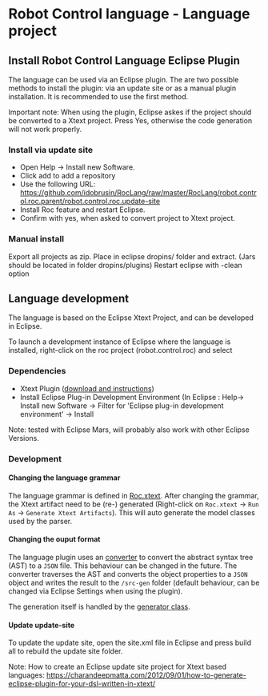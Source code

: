 # Robot Control language - Language project
## Install Robot Control Language Eclipse Plugin
The language can be used via an Eclipse plugin.
The are two possible methods to install the plugin: via an update site or as a manual plugin installation. It is recommended to use the first method.  

Important note: When using the plugin, Eclipse askes if the project should be converted to a Xtext project. Press Yes, otherwise the code generation will not work properly.

### Install via update site
  * Open Help -> Install new Software.
  * Click add to add a repository
  * Use the following URL: https://github.com/idobrusin/RocLang/raw/master/RocLang/robot.control.roc.parent/robot.control.roc.update-site
  * Install Roc feature and restart Eclipse.
  * Confirm with yes, when asked to convert project to Xtext project.

### Manual install
Export all projects as zip.
Place in eclipse dropins/ folder and extract.
(Jars should be located in folder dropins/plugins)
Restart eclipse with -clean option

## Language development
The language is based on the Eclipse Xtext Project, and can be developed in Eclipse.

To launch a development instance of Eclipse where the language is installed, right-click on the roc project (robot.control.roc) and select 

### Dependencies
  * Xtext Plugin ([download and instructions](https://eclipse.org/Xtext/download.html "Xtext download"))
  * Install Eclipse Plug-in Development Environment (In Eclipse : Help-> Install new Software -> Filter for 'Eclipse plug-in development environment' -> Install

Note: tested with Eclipse Mars, will probably also work with other Eclipse Versions.

### Development

#### Changing the language grammar
The language grammar is defined in [Roc.xtext](./robot.control.roc.parent/robot.control.roc/src/robot/control/Roc.xtext).
After changing the grammar, the Xtext artifact need to be (re-) generated (Right-click on `Roc.xtext` -> `Run As` -> `Generate Xtext Artifacts`). This will auto generate the model classes used by the parser.

#### Changing the ouput format
The language plugin uses an [converter](./robot.control.roc.parent/robot.control.roc/src/robot/control/conversion/MovementConverter.java) to convert the abstract syntax tree (AST) to a `JSON` file. This behaviour can be changed in the future. The converter traverses the AST and converts the object properties to a `JSON` object and writes the result to the `/src-gen` folder (default behaviour, can be changed via Eclipse Settings when using the plugin).

The generation itself is handled by the [generator class](./robot.control.roc.parent/robot.control.roc/src/robot/generator/RocGenerator.xtend).

#### Update update-site
To update the update site, open the site.xml file in Eclipse and press build all to rebuild the update site folder.


Note: How to create an Eclipse update site project for Xtext based languages:
https://charandeepmatta.com/2012/09/01/how-to-generate-eclipse-plugin-for-your-dsl-written-in-xtext/
